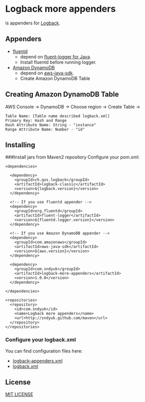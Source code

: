 Logback more appenders
==================================================
is appenders for [Logback](http://logback.qos.ch/).

Appenders
--------------------------------------
- [fluentd](http://fluentd.org/)  
    - depend on [fluent-logger for Java](https://github.com/fluent/fluent-logger-java).   
     - Install fluentd before running logger.
- [Amazon DynamoDB](http://aws.amazon.com/jp/dynamodb/)  
    - depend on [aws-java-sdk](http://aws.amazon.com/jp/sdkforjava/).
    - Create Amazon DynamoDB Table

Creating Amazon DynamoDB Table
--------------------------------------    
AWS Console -> DynamoDB -> Choose region -> Create Table -> 
   
    Table Name: [Table name described logback.xml]
    Primary Key: Hash and Range
	Hash Attribute Name: String - "instance"
	Range Attribute Name: Number - "id"



Installing
--------------------------------------	

###Install jars from Maven2 repository
Configure your pom.xml:

```
<dependencies>

  <dependency>
	<groupId>ch.qos.logback</groupId>
	<artifactId>logback-classic</artifactId>
	<version>${logback.version}</version>
  </dependency>

  <!-- If you use fluentd appender -->
  <dependency>
	<groupId>org.fluentd</groupId>
	<artifactId>fluent-logger</artifactId>
	<version>${fluentd.logger.version}</version>
  </dependency>

  <!-- If you use Amazon DynamoDB appender -->
  <dependency>
	<groupId>com.amazonaws</groupId>
	<artifactId>aws-java-sdk</artifactId>
	<version>${aws.version}</version>
  </dependency>

  <dependency>
    <groupId>com.sndyuk</groupId>
    <artifactId>logback-more-appenders</artifactId>
    <version>1.0.0</version>
  </dependency>

</dependencies>

<repositories>
  <repository>
    <id>com.sndyuk</id>
    <name>Logback more appenders</name>
    <url>http://sndyuk.github.com/maven</url>
  </repository>
</repositories>
```

### Configure your logback.xml
You can find configuration files here:
 
- [logback-appenders.xml](https://github.com/sndyuk/logback-more-appenders/blob/master/src/test/resources/logback-appenders.xml)
- [logback.xml](https://github.com/sndyuk/logback-more-appenders/blob/master/src/test/resources/logback.xml)




License
--------------------------------------
[MIT LICENSE](LICENSE)


